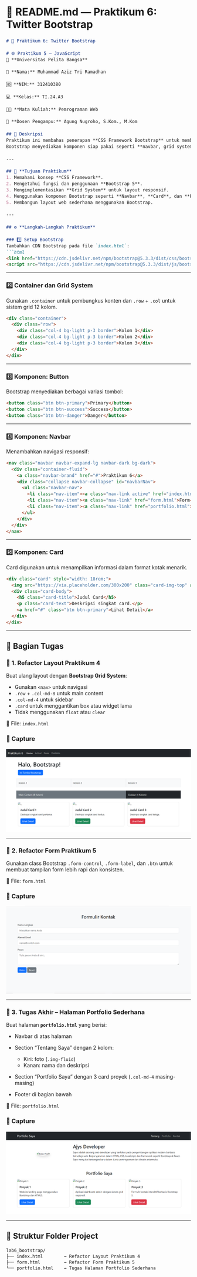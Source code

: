 # 📘 **README.md — Praktikum 6: Twitter Bootstrap**

````markdown
# 🧩 Praktikum 6: Twitter Bootstrap

# 🌐 Praktikum 5 – JavaScript
🏫 **Universitas Pelita Bangsa**

🧑 **Nama:** Muhammad Aziz Tri Ramadhan

🆔 **NIM:** 312410380

💻 **Kelas:** TI.24.A3

👨‍💻 **Mata Kuliah:** Pemrograman Web

📅 **Dosen Pengampu:** Agung Nugroho, S.Kom., M.Kom

## 📖 Deskripsi
Praktikum ini membahas penerapan **CSS Framework Bootstrap** untuk membangun tampilan web yang **responsif**, **modern**, dan **cepat dikembangkan** tanpa menulis CSS manual secara berlebihan.  
Bootstrap menyediakan komponen siap pakai seperti **navbar, grid system, button, card, dan form** yang memudahkan proses pembuatan antarmuka web.

---

## 🎯 **Tujuan Praktikum**
1. Memahami konsep **CSS Framework**.
2. Mengetahui fungsi dan penggunaan **Bootstrap 5**.
3. Mengimplementasikan **Grid System** untuk layout responsif.
4. Menggunakan komponen Bootstrap seperti **Navbar**, **Card**, dan **Form**.
5. Membangun layout web sederhana menggunakan Bootstrap.

---

## ⚙️ **Langkah-Langkah Praktikum**

### 1️⃣ Setup Bootstrap
Tambahkan CDN Bootstrap pada file `index.html`:
```html
<link href="https://cdn.jsdelivr.net/npm/bootstrap@5.3.3/dist/css/bootstrap.min.css" rel="stylesheet">
<script src="https://cdn.jsdelivr.net/npm/bootstrap@5.3.3/dist/js/bootstrap.bundle.min.js"></script>
````

---

### 2️⃣ Container dan Grid System

Gunakan `.container` untuk pembungkus konten dan `.row` + `.col` untuk sistem grid 12 kolom.

```html
<div class="container">
  <div class="row">
    <div class="col-4 bg-light p-3 border">Kolom 1</div>
    <div class="col-4 bg-light p-3 border">Kolom 2</div>
    <div class="col-4 bg-light p-3 border">Kolom 3</div>
  </div>
</div>
```


---

### 3️⃣ Komponen: Button

Bootstrap menyediakan berbagai variasi tombol:

```html
<button class="btn btn-primary">Primary</button>
<button class="btn btn-success">Success</button>
<button class="btn btn-danger">Danger</button>
```


---

### 4️⃣ Komponen: Navbar

Menambahkan navigasi responsif:

```html
<nav class="navbar navbar-expand-lg navbar-dark bg-dark">
  <div class="container-fluid">
    <a class="navbar-brand" href="#">Praktikum 6</a>
    <div class="collapse navbar-collapse" id="navbarNav">
      <ul class="navbar-nav">
        <li class="nav-item"><a class="nav-link active" href="index.html">Home</a></li>
        <li class="nav-item"><a class="nav-link" href="form.html">Form</a></li>
        <li class="nav-item"><a class="nav-link" href="portfolio.html">Portfolio</a></li>
      </ul>
    </div>
  </div>
</nav>
```


---

### 5️⃣ Komponen: Card

Card digunakan untuk menampilkan informasi dalam format kotak menarik.

```html
<div class="card" style="width: 18rem;">
  <img src="https://via.placeholder.com/300x200" class="card-img-top" alt="...">
  <div class="card-body">
    <h5 class="card-title">Judul Card</h5>
    <p class="card-text">Deskripsi singkat card.</p>
    <a href="#" class="btn btn-primary">Lihat Detail</a>
  </div>
</div>
```


---

## 🧱 **Bagian Tugas**

### 🔹 **1. Refactor Layout Praktikum 4**

Buat ulang layout dengan **Bootstrap Grid System**:

* Gunakan `<nav>` untuk navigasi
* `.row` + `.col-md-8` untuk main content
* `.col-md-4` untuk sidebar
* `.card` untuk menggantikan box atau widget lama
* Tidak menggunakan `float` atau `clear`

📁 File: `index.html`

### 📸 Capture
<img src="indax.png"> 

---

### 🔹 **2. Refactor Form Praktikum 5**

Gunakan class Bootstrap `.form-control`, `.form-label`, dan `.btn` untuk membuat tampilan form lebih rapi dan konsisten.

📁 File: `form.html`

### 📸 Capture
<img src="form.png">

---

### 🔹 **3. Tugas Akhir – Halaman Portfolio Sederhana**

Buat halaman **`portfolio.html`** yang berisi:

* Navbar di atas halaman
* Section “Tentang Saya” dengan 2 kolom:

  * Kiri: foto (`.img-fluid`)
  * Kanan: nama dan deskripsi
* Section “Portfolio Saya” dengan 3 card proyek (`.col-md-4` masing-masing)
* Footer di bagian bawah

📁 File: `portfolio.html`

### 📸 Capture
<img src="prtofolio.png">

---

## 📂 **Struktur Folder Project**

```
lab6_bootstrap/
├── index.html        → Refactor Layout Praktikum 4
├── form.html         → Refactor Form Praktikum 5
└── portfolio.html    → Tugas Halaman Portfolio Sederhana
```

